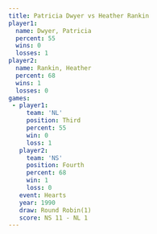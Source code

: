 ```yaml
---
title: Patricia Dwyer vs Heather Rankin
player1:               
  name: Dwyer, Patricia
  percent: 55          
  wins: 0              
  losses: 1            
player2:               
  name: Rankin, Heather
  percent: 68          
  wins: 1              
  losses: 0            
games:
 - player1:         
     team: 'NL'     
     position: Third
     percent: 55    
     win: 0         
     loss: 1        
   player2:          
     team: 'NS'      
     position: Fourth
     percent: 68     
     win: 1          
     loss: 0         
   event: Hearts       
   year: 1990          
   draw: Round Robin(1)
   score: NS 11 - NL 1 
---
```

